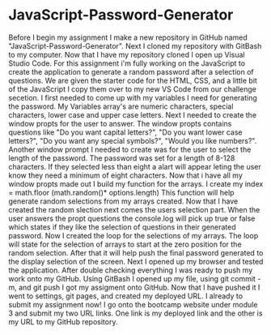 # JavaScript-Password-Generator
Before I begin my assignment I make a new repository in GitHub named "JavaScript-Password-Generator".
Next I cloned my repository with GitBash to my computer.
Now that I have my repository cloned I open up Visual Studio Code.
For this assignment i'm fully working on the JavaScript to create the application to generate a random password after a selection of questions.
We are given the starter code for the HTML, CSS, and a little bit of the JavaScript
I copy them over to my new VS Code from our challenge secetion.
I first needed to come up with my variables I need for generating the password.
My Variables array's are numeric characters, special characters, lower case and upper case letters.
Next I needed to create the window propts for the user to answer.
The window propts contains questions like "Do you want capital letters?", "Do you want lower case letters?", "Do you want any special symbols?", "Would you like numbers?".
Another window prompt I needed to create was for the user to select the length of the password.
The password was set for a length of 8-128 characters. If they selected less than eight a alart will appear leting the user know they need a minimum of eight characters.
Now that i have all my window propts made out I build my function for the arrays.
I create my index = math.floor (math.random()* options.length)
This function will help generate random selections from my arrays created.
Now that I have created the random slection next comes the users selection part.
When the user answers the propt questions the console.log will pick up true or false which states if they like the selection of questions in their generated password.
Now I created the loop for the selections of my arrays.
The loop will state for the selection of arrays to start at the zero position for the random selection.
After that it will help push the final password generated to the display selection of the screen. 
Next I opened up my browser and tested the application.
After double checking everything I was ready to push my work onto my GitHub.
Using GitBash I opened up my file, using git commit -m, and git push I got my assigment onto GitHub.
Now that I have pushed it I went to settings, git pages, and created my deployed URL.
I already to submit my assignment now!
I go onto the bootcamp website under module 3 and submit my two URL links.
One link is my deployed link and the other is my URL to my GitHub repository.